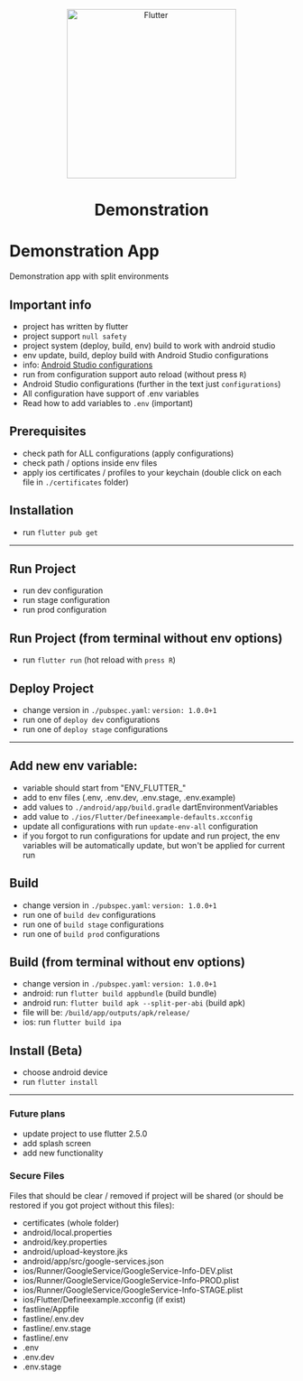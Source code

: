 <p align="center">
  <a href="https://flutter.dev/">
    <img alt="Flutter" src="https://miro.medium.com/max/1000/1*ilC2Aqp5sZd1wi0CopD1Hw.png" width="300" />
  </a>
</p>
<h1 align="center">
  Demonstration
</h1>

# Demonstration App
Demonstration app with split environments

## Important info
- project has written by flutter
- project support `null safety`
- project system (deploy, build, env) build to work with android studio
- env update, build, deploy build with Android Studio configurations
- info: [Android Studio configurations](https://developer.android.com/studio/run/rundebugconfig)
- run from configuration support auto reload (without press `R`)
- Android Studio configurations (further in the text just `configurations`)
- All configuration have support of .env variables
- Read how to add variables to `.env` (important)

## Prerequisites
- check path for ALL configurations (apply configurations)
- check path / options inside env files
- apply ios certificates / profiles to your keychain (double click on each file in `./certificates` folder)

## Installation
- run `flutter pub get`

---

## Run Project
- run dev configuration
- run stage configuration
- run prod configuration

## Run Project (from terminal without env options)
- run `flutter run` (hot reload with `press R`)

## Deploy Project
- change version in `./pubspec.yaml`: `version: 1.0.0+1`
- run one of `deploy dev` configurations
- run one of `deploy stage` configurations

---

## Add new env variable:
- variable should start from "ENV_FLUTTER_"
- add to env files (.env, .env.dev, .env.stage, .env.example)
- add values to `./android/app/build.gradle` dartEnvironmentVariables
- add value to `./ios/Flutter/Defineexample-defaults.xcconfig`
- update all configurations with run `update-env-all` configuration
- if you forgot to run configurations for update and run project, the env variables will be automatically update, but won't be applied for current run

## Build
- change version in `./pubspec.yaml`: `version: 1.0.0+1`
- run one of `build dev` configurations
- run one of `build stage` configurations
- run one of `build prod` configurations

## Build (from terminal without env options)
- change version in `./pubspec.yaml`: `version: 1.0.0+1`
- android: run `flutter build appbundle` (build bundle)
- android run: `flutter build apk --split-per-abi` (build apk)
- file will be: `/build/app/outputs/apk/release/`
- ios: run `flutter build ipa`

## Install (Beta)
- choose android device
- run `flutter install`

---

### Future plans
- update project to use flutter 2.5.0
- add splash screen
- add new functionality

### Secure Files
Files that should be clear / removed if project will be shared (or should be restored if you got project without this files):
- certificates (whole folder)
- android/local.properties
- android/key.properties
- android/upload-keystore.jks
- android/app/src/google-services.json
- ios/Runner/GoogleService/GoogleService-Info-DEV.plist
- ios/Runner/GoogleService/GoogleService-Info-PROD.plist
- ios/Runner/GoogleService/GoogleService-Info-STAGE.plist
- ios/Flutter/Defineexample.xcconfig (if exist)
- fastline/Appfile
- fastline/.env.dev
- fastline/.env.stage
- fastline/.env
- .env
- .env.dev
- .env.stage



